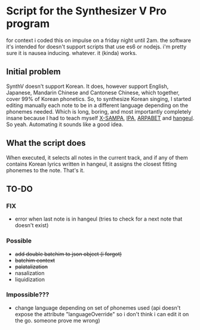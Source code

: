# Script for the Synthesizer V Pro program

for context i coded this on impulse on a friday night until 2am. the software it's intended for doesn't support scripts that use es6 or nodejs. i'm pretty sure it is nausea inducing. whatever. it (kinda) works.

## Initial problem

SynthV doesn't support Korean. It does, however support English, Japanese, Mandarin Chinese and Cantonese Chinese, which together, cover 99% of Korean phonetics. So, to synthesize Korean singing, I started editing manually each note to be in a different language depending on the phonemes needed. Which is long, boring, and most importantly completely insane because I had to teach myself [X-SAMPA](https://en.wikipedia.org/wiki/X-SAMPA), [IPA](https://en.wikipedia.org/wiki/International_Phonetic_Alphabet), [ARPABET](https://en.wikipedia.org/wiki/ARPABET) and [hangeul](https://en.wikipedia.org/wiki/Hangul). So yeah. Automating it sounds like a good idea.

## What the script does

When executed, it selects all notes in the current track, and if any of them contains Korean lyrics written in hangeul, it assigns the closest fitting phonemes to the note. That's it.

## TO-DO

### FIX

- error when last note is in hangeul (tries to check for a next note that doesn't exist)

### Possible

- ~~add double batchim to json object (i forgot)~~
- ~~batchim context~~
- ~~palatalization~~
- nasalization
- liquidization

### Impossible???

- change language depending on set of phonemes used (api doesn't expose the attribute "languageOverride" so i don't think i can edit it on the go. someone prove me wrong)
